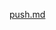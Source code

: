 [push.md](https://raw.githubusercontent.com/rx-angular/rx-angular/main/libs/template/docs/push.md ':include')
